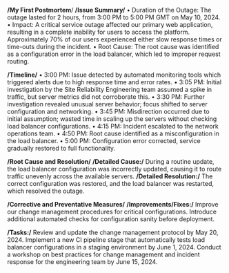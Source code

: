 **/My First Postmortem**/
**/Issue Summary/**
• Duration of the Outage: The outage lasted for 2 hours, from 3:00 PM to 5:00 PM GMT on May 10, 2024.
• Impact: A critical service outage affected our primary web application, resulting in a complete inability for users to access the platform. Approximately 70% of our users experienced either slow response times or time-outs during the incident.
• Root Cause: The root cause was identified as a configuration error in the load balancer, which led to improper request routing.

**/Timeline/**
• 3:00 PM: Issue detected by automated monitoring tools which triggered alerts due to high response time and error rates.
• 3:05 PM: Initial investigation by the Site Reliability Engineering team assumed a spike in traffic, but server metrics did not corroborate this.
• 3:30 PM: Further investigation revealed unusual server behavior; focus shifted to server configuration and networking.
• 3:45 PM: Misdirection occurred due to initial assumption; wasted time in scaling up the servers without checking load balancer configurations.
• 4:15 PM: Incident escalated to the network operations team.
• 4:50 PM: Root cause identified as a misconfiguration in the load balancer.
• 5:00 PM: Configuration error corrected, service gradually restored to full functionality.

**/Root Cause and Resolution/**
**/Detailed Cause:/** During a routine update, the load balancer configuration was incorrectly updated, causing it to route traffic unevenly across the available servers.
**/Detailed Resolution:/** The correct configuration was restored, and the load balancer was restarted, which resolved the outage.

**/Corrective and Preventative Measures/**
**/Improvements/Fixes:/** Improve our change management procedures for critical configurations. Introduce additional automated checks for configuration sanity before deployment.

**/Tasks:/**
Review and update the change management protocol by May 20, 2024.
Implement a new CI pipeline stage that automatically tests load balancer configurations in a staging environment by June 1, 2024.
Conduct a workshop on best practices for change management and incident response for the engineering team by June 15, 2024.
